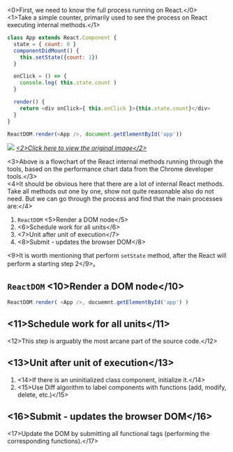 <0>First, we need to know the full process running on React.</0>  
<1>Take a simple counter, primarily used to see the process on React executing internal methods.</1>
```js
class App extends React.Component {
  state = { count: 0 }
  componentDidMount() {
    this.setState({count: 1})
  }

  onClick = () => {
    console.log( this.state.count )
  }

  render() {
    return <div onClick={ this.onClick }>{this.state.count}</div>
  }
}

ReactDOM.render(<App />, document.getElementById('app'))
```

![](https://terry-su.github.io/CDN/images/how-react-works/setState-and-on-click_mini.png)
*[<2>Click here to view the original image</2>](https://terry-su.github.io/CDN/images/how-react-works/setState-and-on-click.png)*

<3>Above is a flowchart of the React internal methods running through the tools, based on the performance chart data from the Chrome developer tools.</3>   
<4>It should be obvious here that there are a lot of internal React methods. Take all methods out one by one, show not quite reasonable also do not need. But we can go through the process and find that the main processes are:</4>
1. `ReactDOM` <5>Render a DOM node</5>
2. <6>Schedule work for all units</6>
3. <7>Unit after unit of execution</7>
4. <8>Submit - updates the browser DOM</8>

<9>It is worth mentioning that perform ` setState ` method, after the React will perform a starting step 2</9>。


##  `ReactDOM` <10>Render a DOM node</10>
```js
ReactDOM.render( <App />, docuemnt.getElementById('app') )
```

## <11>Schedule work for all units</11>
<12>This step is arguably the most arcane part of the source code.</12>


## <13>Unit after unit of execution</13>
1. <14>If there is an uninitialized class component, initialize it.</14>
2. <15>Use Diff algorithm to label components with functions (add, modify, delete, etc.)</15>

## <16>Submit - updates the browser DOM</16>
<17>Update the DOM by submitting all functional tags (performing the corresponding functions).</17>